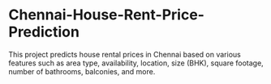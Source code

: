 # Chennai-House-Rent-Price-Prediction
This project predicts house rental prices in Chennai based on various features such as area type, availability, location, size (BHK), square footage, number of bathrooms, balconies, and more.
